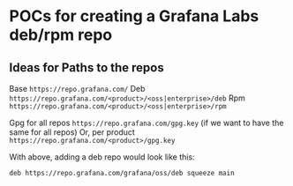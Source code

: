 # POCs for creating a Grafana Labs deb/rpm repo

## Ideas for Paths to the repos

Base `https://repo.grafana.com/`
Deb `https://repo.grafana.com/<product>/<oss|enterprise>/deb`
Rpm `https://repo.grafana.com/<product>/<oss|enterprise>/rpm`

Gpg for all repos `https://repo.grafana.com/gpg.key` (if we want to have the same for all repos)
Or, per product `https://repo.grafana.com/<product>/gpg.key`

With above, adding a deb repo would look like this:
```
deb https://repo.grafana.com/grafana/oss/deb squeeze main
```
